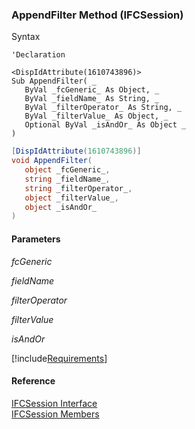 ﻿### AppendFilter Method (IFCSession)

Syntax

```vbnet
'Declaration

<DispIdAttribute(1610743896)>
Sub AppendFilter( _
   ByVal _fcGeneric_ As Object, _
   ByVal _fieldName_ As String, _
   ByVal _filterOperator_ As String, _
   ByVal _filterValue_ As Object, _
   Optional ByVal _isAndOr_ As Object _
) 
```

```csharp
[DispIdAttribute(1610743896)]
void AppendFilter( 
   object _fcGeneric_,
   string _fieldName_,
   string _filterOperator_,
   object _filterValue_,
   object _isAndOr_
)
```

#### Parameters

_fcGeneric_

_fieldName_

_filterOperator_

_filterValue_

_isAndOr_

[!include[Requirements](../partials/requirements.md)]

#### Reference

[IFCSession Interface](FChoice.Foundation.Clarify.Compatibility~FChoice.Foundation.Clarify.Compatibility.IFCSession.md)  
[IFCSession Members](FChoice.Foundation.Clarify.Compatibility~FChoice.Foundation.Clarify.Compatibility.IFCSession_members.md)